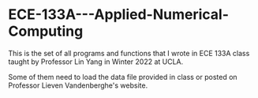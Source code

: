 # ECE-133A---Applied-Numerical-Computing
This is the set of all programs and functions that I wrote in ECE 133A class taught by Professor Lin Yang in Winter 2022 at UCLA.

Some of them need to load the data file provided in class or posted on Professor Lieven Vandenberghe's website.
